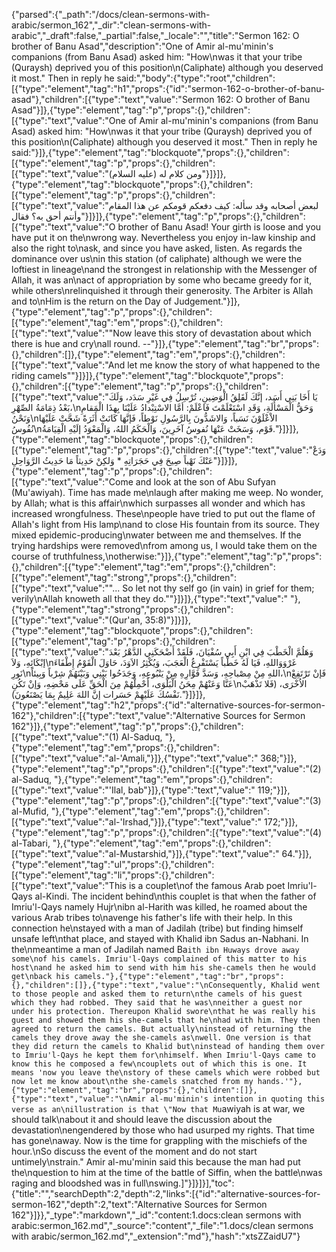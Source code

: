 {"parsed":{"_path":"/docs/clean-sermons-with-arabic/sermon_162","_dir":"clean-sermons-with-arabic","_draft":false,"_partial":false,"_locale":"","title":"Sermon 162:  O brother of Banu Asad","description":"One of Amir al-mu'minin's companions (from Banu Asad) asked him: \"How\nwas it that your tribe (Quraysh) deprived you of this position\n(Caliphate) although you deserved it most.\" Then in reply he said:","body":{"type":"root","children":[{"type":"element","tag":"h1","props":{"id":"sermon-162-o-brother-of-banu-asad"},"children":[{"type":"text","value":"Sermon 162:  O brother of Banu Asad"}]},{"type":"element","tag":"p","props":{},"children":[{"type":"text","value":"One of Amir al-mu'minin's companions (from Banu Asad) asked him: \"How\nwas it that your tribe (Quraysh) deprived you of this position\n(Caliphate) although you deserved it most.\" Then in reply he said:"}]},{"type":"element","tag":"blockquote","props":{},"children":[{"type":"element","tag":"p","props":{},"children":[{"type":"text","value":"ومن كلام له (عليه السلام)"}]}]},{"type":"element","tag":"blockquote","props":{},"children":[{"type":"element","tag":"p","props":{},"children":[{"type":"text","value":"لبعض أصحابه وقد سأله: كيف دفعكم قومكم عن هذا المقام وأنتم أحق به؟ فقال"}]}]},{"type":"element","tag":"p","props":{},"children":[{"type":"text","value":"O brother of Banu Asad! Your girth is loose and you have put it on the\nwrong way. Nevertheless you enjoy in-law kinship and also the right to\nask, and since you have asked, listen. As regards the dominance over us\nin this station (of caliphate) although we were the loftiest in lineage\nand the strongest in relationship with the Messenger of Allah, it was an\nact of appropriation by some who became greedy for it, while others\nrelinquished it through their generosity. The Arbiter is Allah and to\nHim is the return on the Day of Judgement."}]},{"type":"element","tag":"p","props":{},"children":[{"type":"element","tag":"em","props":{},"children":[{"type":"text","value":"\"Now leave this story of devastation about which there is hue and cry\nall round. --"}]},{"type":"element","tag":"br","props":{},"children":[]},{"type":"element","tag":"em","props":{},"children":[{"type":"text","value":"And let me know the story of what happened to the riding camels\""}]}]},{"type":"element","tag":"blockquote","props":{},"children":[{"type":"element","tag":"p","props":{},"children":[{"type":"text","value":"يَا أَخَا بَنِي أَسَد، إنَّكَ لَقَلِقُ الْوَضِينِ، تُرْسِلُ فِي غَيْرِ سَدَد، وَلَكَ بَعْدُ ذِمَامَةُ الصِّهْرِ،\nوَحَقُّ الْمَسْأَلَةِ، وَقَدِ اسْتَعْلَمْتَ فَاعْلَمْ: أمَّا الاسْتِبْدادُ عَلَيْنَا بِهذَا الْمَقامِ وَنَحْنُ\nالاْعْلَوْنَ نَسَباً، وَالاشَدُّونَ بِالرَّسُولِ نَوْطاً، فَإنَّهَا كَانَتْ أَثَرَةً شَحَّتْ عَلَيْهَا نُفُوسُ\nقَوْم، وَسَخَتْ عَنْهَا نُفوسُ آخَرِينَ، وَالْحَكَمُ اللهُ، وَالْمَعْوَدُ إلَيْهِ الْقِيَامَةُ."}]}]},{"type":"element","tag":"blockquote","props":{},"children":[{"type":"element","tag":"p","props":{},"children":[{"type":"text","value":"وَدَعْ عَنْكَ نَهْباً صِيحَ فِي حَجَرَاتِهِ * وَلكِنْ حَدِيثاً مَا حَدِيثُ الرَّوَاحِلِ"}]}]},{"type":"element","tag":"p","props":{},"children":[{"type":"text","value":"Come and look at the son of Abu Sufyan (Mu'awiyah). Time has made me\nlaugh after making me weep. No wonder, by Allah; what is this affair\nwhich surpasses all wonder and which has increased wrongfulness. These\npeople have tried to put out the flame of Allah's light from His lamp\nand to close His fountain from its source. They mixed epidemic-producing\nwater between me and themselves. If the trying hardships were removed\nfrom among us, I would take them on the course of truthfulness,\notherwise:"}]},{"type":"element","tag":"p","props":{},"children":[{"type":"element","tag":"em","props":{},"children":[{"type":"element","tag":"strong","props":{},"children":[{"type":"text","value":"\"... So let not thy self go (in vain) in grief for them; verily\nAllah knoweth all that they do.\""}]}]},{"type":"text","value":" "},{"type":"element","tag":"strong","props":{},"children":[{"type":"text","value":"(Qur'an, 35:8)"}]}]},{"type":"element","tag":"blockquote","props":{},"children":[{"type":"element","tag":"p","props":{},"children":[{"type":"text","value":"وَهَلُمَّ الْخَطْبَ فِي ابْنِ أَبِي سُفْيَانَ، فَلَقَدْ أَضْحَكَنِي الدَّهْرُ بَعْدَ إبْكَائِهِ، وَلاَ\nغَرْوَوَاللهِ، فَيَا لَهُ خَطْباً يَسْتَفْرِغُ الْعَجَبَ، وَيُكْثِرُ الاَوَدَ، حَاوَلَ الْقَوْمُ إِطْفَاءَ نَورِ\nاللهِ مِنْ مِصْباحِهِ، وَسَدَّ فَوَّارِهِ مِنْ يَنْبُوعِهِ، وَجَدَحُوا بَيْنِي وَبَيْنَهُمْ شِرْباً وَبِيئاً،\nفَإنْ تَرْتَفِعْ عَنَّا وَعَنْهُمْ مِحَنُ الْبَلْوَى، أَحْمِلْهُمْ مِنَ الْحَقِّ عَلَى مَحْضِهِ، وَإنْ تَكُنِ\nالاُخْرَى، (فَلا تَذْهَبْ نَفْسُكَ عَلَيْهِمْ حَسَرات إنَّ اللهَ عَلِيمٌ بِمَا يَصْنَعُونَ)."}]}]},{"type":"element","tag":"h2","props":{"id":"alternative-sources-for-sermon-162"},"children":[{"type":"text","value":"Alternative Sources for Sermon 162"}]},{"type":"element","tag":"p","props":{},"children":[{"type":"text","value":"(1) Al-Saduq, "},{"type":"element","tag":"em","props":{},"children":[{"type":"text","value":"al-'Amali,"}]},{"type":"text","value":" 368;"}]},{"type":"element","tag":"p","props":{},"children":[{"type":"text","value":"(2) al-Saduq, "},{"type":"element","tag":"em","props":{},"children":[{"type":"text","value":"'Ilal, bab"}]},{"type":"text","value":" 119;"}]},{"type":"element","tag":"p","props":{},"children":[{"type":"text","value":"(3) al-Mufid, "},{"type":"element","tag":"em","props":{},"children":[{"type":"text","value":"al-'Irshad,"}]},{"type":"text","value":" 172;"}]},{"type":"element","tag":"p","props":{},"children":[{"type":"text","value":"(4) al-Tabari, "},{"type":"element","tag":"em","props":{},"children":[{"type":"text","value":"al-Mustarshid,"}]},{"type":"text","value":" 64."}]},{"type":"element","tag":"ul","props":{},"children":[{"type":"element","tag":"li","props":{},"children":[{"type":"text","value":"This is a couplet\nof the famous Arab poet Imriu'l-Qays al-Kindi. The incident behind\nthis couplet is that when the father of Imriu'l-Qays namely Hujr\nibn al-Harith was killed, he roamed about the various Arab tribes to\navenge his father's life with their help. In this connection he\nstayed with a man of Jadilah (tribe) but finding himself unsafe left\nthat place, and stayed with Khalid ibn Sadus an-Nabhani. In the\nmeantime a man of Jadilah named Ba`ith ibn Huways drove away some\nof his camels. Imriu'l-Qays complained of this matter to his host\nand he asked him to send with him his she-camels then he would get\nback his camels."},{"type":"element","tag":"br","props":{},"children":[]},{"type":"text","value":"\nConsequently, Khalid went to those people and asked them to return\nthe camels of his guest which they had robbed. They said that he was\nneither a guest nor under his protection. Thereupon Khalid swore\nthat he was really his guest and showed them his she-camels that he\nhad with him. They then agreed to return the camels. But actually\ninstead of returning the camels they drove away the she-camels as\nwell. One version is that they did return the camels to Khalid but\ninstead of handing them over to Imriu'l-Qays he kept them for\nhimself. When Imriu'l-Qays came to know this he composed a few\ncouplets out of which this is one. It means 'now you leave the\nstory of these camels which were robbed but now let me know about\nthe she-camels snatched from my hands.'"},{"type":"element","tag":"br","props":{},"children":[]},{"type":"text","value":"\nAmir al-mu'minin's intention in quoting this verse as an\nillustration is that \"Now that Mu`awiyah is at war, we should talk\nabout it and should leave the discussion about the devastation\nengendered by those who had usurped my rights. That time has gone\naway. Now is the time for grappling with the mischiefs of the hour.\nSo discuss the event of the moment and do not start untimely\nstrain.\" Amir al-mu'minin said this because the man had put the\nquestion to him at the time of the battle of Siffin, when the battle\nwas raging and bloodshed was in full\nswing.]"}]}]}],"toc":{"title":"","searchDepth":2,"depth":2,"links":[{"id":"alternative-sources-for-sermon-162","depth":2,"text":"Alternative Sources for Sermon 162"}]}},"_type":"markdown","_id":"content:1.docs:clean sermons with arabic:sermon_162.md","_source":"content","_file":"1.docs/clean sermons with arabic/sermon_162.md","_extension":"md"},"hash":"xtsZZaidU7"}
